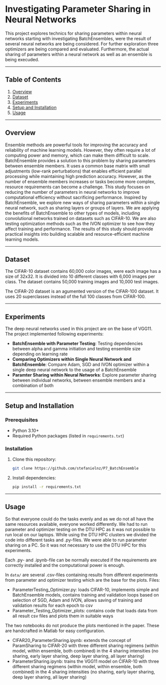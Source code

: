 # Investigating Parameter Sharing in Neural Networks

This project explores technics for sharing parameters within neural networks starting with investigating BatchEnsembles, were the result of several neural networks are being considered. For further exploration three optimizers are being compared and evaluated. Furthermore, the actual sharing of parameters within a neural network as well as an ensemble is being execuded.

---

## Table of Contents
1. [Overview](#overview)
2. [Dataset](#dataset)
3. [Experiments](#experiments)
4. [Setup and Installation](#setup-and-installation)
5. [Usage](#usage)

---

## Overview
Ensemble methods are powerful tools for improving the accuracy and reliability of machine learning models. However, they often require a lot of computing power and memory, which can make them difficult to scale. BatchEnsemble provides a solution to this problem by sharing parameters between ensemble members. It uses a common base matrix with small adjustments (low-rank perturbations) that enables efficient parallel processing while maintaining high prediction accuracy. However, as the number of ensemble members increases or tasks become more complex, resource requirements can become a challenge. This study focuses on reducing the number of parameters in neural networks to improve computational efficiency without sacrificing performance. Inspired by BatchEnsemble, we explore new ways of sharing parameters within a single neural network, such as sharing layers or groups of layers. We are applying the benefits of BatchEnsemble to other types of models, including convolutional networks trained on datasets such as CIFAR-10. We are also testing optimization methods such as the IVON optimizer to see how they affect training and performance. The results of this study should provide practical insights into building scalable and resource-efficient machine learning models.

---

## Dataset
The CIFAR-10 dataset contains 60,000 color images, were each image has a size of 32x32.
It is divided into 10 different classes with 6,000 images per class.
The dataset contains 50,000 training images and 10,000 test images.

The CIFAR-20 dataset is an agumented version of the CIFAR-100 dataset. It uses 20 superclasses instead of the full 100 classes from CIFAR-100.

---

## Experiments
The deep neural networks used in this project are on the base of VGG11.
The project implemented following experiments:
- **BatchEnsemble with Parameter Testing**: Testing dependencies between alpha and gamma initiation and testing ensemble size depending on learning rate
- **Comparing Optimizers within Single Neural Network and BatchEnsemble**: Compare Adam, SGD and IVON optimizer within a single deep neural network to the usage of a BatchEnsemble
- **Paramter Sharing within Neural Networks**: Explore parameter sharing between individual networks, between ensemble members and a combination of both

---

## Setup and Installation
### Prerequisites
- Python 3.10+
- Required Python packages (listed in `requirements.txt`)

### Installation
1. Clone this repository:
   ```bash
   git clone https://github.com/stefanielnz/P7_BatchEnsemble
   ```
2. Install dependencies:
   ```bash
   pip install -r requirements.txt
   ```

---

## Usage

So that everyone could do the tasks evenly and as we do not all have the same resources available, everyone worked differently.
We had to run parameter and optimizer testing on the DTU HPC as it was not possible to run local on our laptops. 
While using the DTU HPC clusters we divided the code into different tasks and .py-files.
We were able to run parameter sharing on a PC. So it was not necessary to use the DTU HPC for this experiments.

Each .py- and .ipynb-file can be normally executed if the requirements are correctly installed and the computational power is enough.

In `data/` are several .csv-files containing results from different experiments from parameter and optimizer testing which are the base for the plots.
Files:
- ParameterTesting_Optimizer.py: loads CIFAR-10, implements simple and BatchEnsemble models, contains training and validation loops based on selection of SGD, Adam and IVON, allows saving of training and validation results for each epoch to csv
- Parameter_Testing_Optimizer_plots: contains code that loads data from all result csv files and plots them in suitable ways

The two notebooks do not produce the plots mentioned in the paper. These are handcrafted in Matlab for easy configuration.
- CIFAR20_ParameterSharing.ipynb: extends the concept of ParamSharing to CIFAR-20 with three different sharing regimens (within model, within ensemble, both combined) in the 4 sharing intensities (no sharing, early layer sharing, deep layer sharing, all layer sharing)
- ParameterSharing.ipynb: trains the VGG11 model on CIFAR-10 with three different sharing regimens (within model, within ensemble, both combined) in the 4 sharing intensities (no sharing, early layer sharing, deep layer sharing, all layer sharing)

